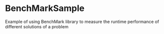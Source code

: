 # BenchMarkSample
Example of using BenchMark library to measure the runtime performance of different solutions of a problem
